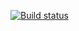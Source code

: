 [![Build status](https://ci.appveyor.com/api/projects/status/04nkodxpgfm01w27?svg=true)](https://ci.appveyor.com/project/Toha21/pageobject)